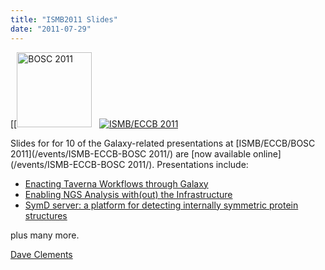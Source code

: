 ```yaml
---
title: "ISMB2011 Slides"
date: "2011-07-29"
---
```

<div class='right'>[[<a href='/events/ISMB-ECCB-BOSC 2011/'><img src="/images/logos/BOSC_logo.png" alt="BOSC 2011" width="120" /></a>&nbsp;&nbsp;&nbsp;<a href='/events/ISMB-ECCB-BOSC 2011/'><img src="/events/ISMB2011Logo80.png" alt="ISMB/ECCB 2011" /></a></div>

Slides for for 10 of the Galaxy-related presentations at [ISMB/ECCB/BOSC 2011](/events/ISMB-ECCB-BOSC 2011/) are [now available online](/events/ISMB-ECCB-BOSC 2011/).  Presentations include:

* [Enacting Taverna Workflows through Galaxy](https://depot.galaxyproject.org/hub/attachments/documents/presentations/ISMB2011_TavernaInGalaxy.pdf)
* [Enabling NGS Analysis with(out) the Infrastructure](https://depot.galaxyproject.org/hub/attachments/documents/presentations/BOSC2011_Cloud.pdf)
* [SymD server: a platform for detecting internally symmetric protein structures](https://depot.galaxyproject.org/hub/attachments/documents/posters/ISMB2011_SymD.pdf)

plus many more.

[Dave Clements](/people/dave-clements/)
